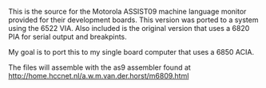 This is the source for the Motorola ASSIST09 machine language monitor
provided for their development boards. This version was ported to a
system using the 6522 VIA. Also included is the original version that
uses a 6820 PIA for serial output and breakpints.

My goal is to port this to my single board computer that uses a 6850
ACIA.

The files will assemble with the as9 assembler found at
http://home.hccnet.nl/a.w.m.van.der.horst/m6809.html
